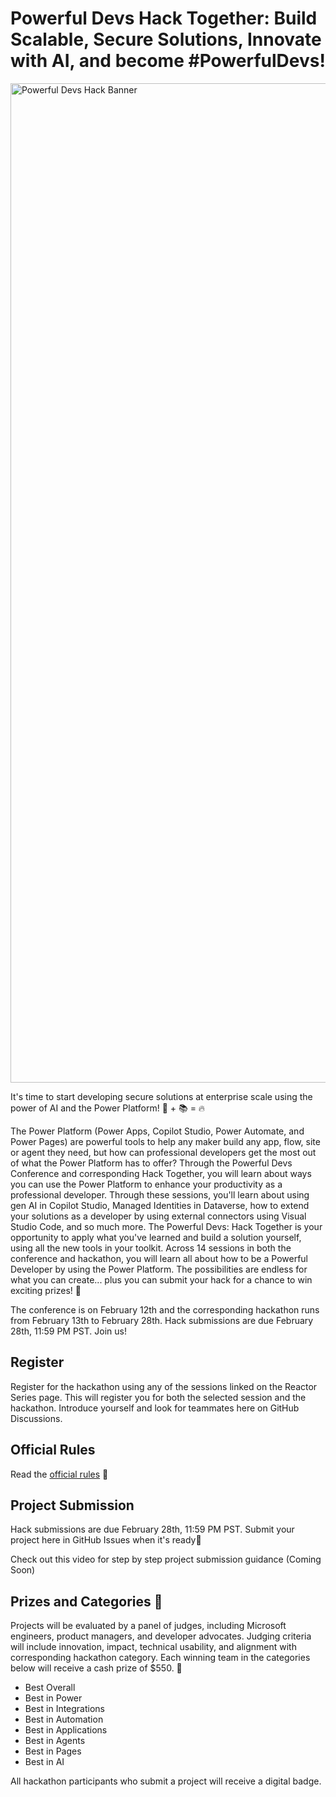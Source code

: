 # Powerful Devs Hack Together: Build Scalable, Secure Solutions, Innovate with AI, and become #PowerfulDevs!

<img width="1599" alt="Powerful Devs Hack Banner" src="media\Powerful Devs Hack Banner.png">


It's time to start developing secure solutions at enterprise scale using the power of AI and the Power Platform! 🤖 + 📚 = 🔥

The Power Platform (Power Apps, Copilot Studio, Power Automate, and Power Pages) are powerful tools to help any maker build any app, flow, site or agent they need, but how can professional developers get the most out of what the Power Platform has to offer? 
Through the Powerful Devs Conference and corresponding Hack Together, you will learn about ways you can use the Power Platform to enhance your productivity as a professional developer. Through these sessions, you'll learn about using gen AI in Copilot Studio, Managed Identities in Dataverse, how to extend your solutions as a developer by using external connectors using Visual Studio Code, and so much more. 
The Powerful Devs: Hack Together is your opportunity to apply what you've learned and build a solution yourself, using all the new tools in your toolkit. Across 14 sessions in both the conference and hackathon, you will learn all about how to be a Powerful Developer by using the Power Platform. The possibilities are endless for what you can create... plus you can submit your hack for a chance to win exciting prizes! 🥳

The conference is on February 12th and the corresponding hackathon runs from February 13th to February 28th. Hack submissions are due February 28th, 11:59 PM PST. Join us!

## Register

Register for the hackathon using any of the sessions linked on the Reactor Series page. This will register you for both the selected session and the hackathon.
Introduce yourself and look for teammates here on GitHub Discussions.


## Official Rules

Read the [official rules](https://github.com/microsoft/Powerful-Devs-Hack-Together/blob/main/OFFICIAL_RULES.md) 📃


## Project Submission

Hack submissions are due February 28th, 11:59 PM PST.
Submit your project here in GitHub Issues when it's ready🚀

Check out this video for step by step project submission guidance (Coming Soon)



## Prizes and Categories 🏅

Projects will be evaluated by a panel of judges, including Microsoft engineers, product managers, and developer advocates. Judging criteria will include innovation, impact, technical usability, and alignment with corresponding hackathon category.
Each winning team in the categories below will receive a cash prize of $550. 💸

* Best Overall
* Best in Power
* Best in Integrations
* Best in Automation
* Best in Applications
* Best in Agents
* Best in Pages
* Best in AI

All hackathon participants who submit a project will receive a digital badge.

